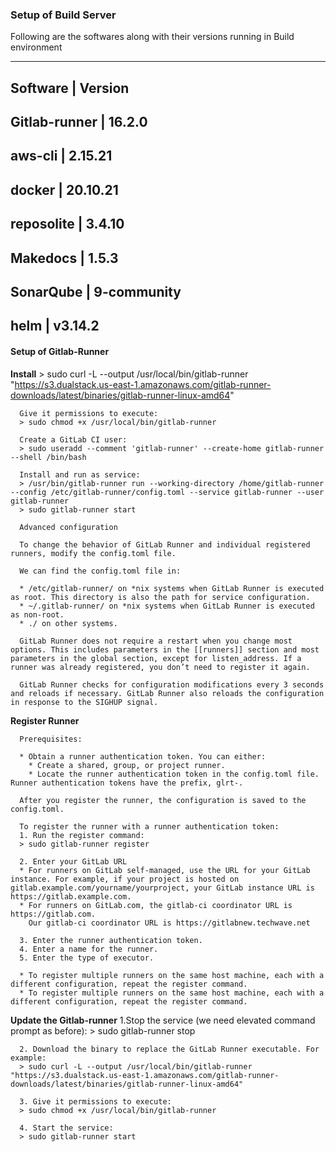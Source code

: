 ### **Setup of Build Server**

Following are the softwares along with their versions running in Build environment

  -----------------------------------------
  Software             |     Version
  -----------------------------------------
  Gitlab-runner        |  16.2.0
  -----------------------------------------
  aws-cli              |  2.15.21
  -----------------------------------------
  docker               |  20.10.21
  -----------------------------------------
  reposolite           |  3.4.10
  -----------------------------------------
  Makedocs             |  1.5.3
  -----------------------------------------
  SonarQube            |  9-community
  -----------------------------------------
  helm                 |  v3.14.2
  -----------------------------------------
  
#### **Setup of Gitlab-Runner**
    
  **Install**
	  > sudo curl -L --output /usr/local/bin/gitlab-runner "https://s3.dualstack.us-east-1.amazonaws.com/gitlab-runner-downloads/latest/binaries/gitlab-runner-linux-amd64"
      
	  Give it permissions to execute:
	  > sudo chmod +x /usr/local/bin/gitlab-runner
  
      Create a GitLab CI user:
	  > sudo useradd --comment 'gitlab-runner' --create-home gitlab-runner --shell /bin/bash

      Install and run as service:
	  > /usr/bin/gitlab-runner run --working-directory /home/gitlab-runner --config /etc/gitlab-runner/config.toml --service gitlab-runner --user gitlab-runner
	  > sudo gitlab-runner start
	  
	  Advanced configuration
	  
	  To change the behavior of GitLab Runner and individual registered runners, modify the config.toml file.

      We can find the config.toml file in:
	  
	  * /etc/gitlab-runner/ on *nix systems when GitLab Runner is executed as root. This directory is also the path for service configuration.
      * ~/.gitlab-runner/ on *nix systems when GitLab Runner is executed as non-root.
      * ./ on other systems.
	  
	  GitLab Runner does not require a restart when you change most options. This includes parameters in the [[runners]] section and most parameters in the global section, except for listen_address. If a runner was already registered, you don’t need to register it again.

      GitLab Runner checks for configuration modifications every 3 seconds and reloads if necessary. GitLab Runner also reloads the configuration in response to the SIGHUP signal.
	  
	  
  **Register Runner**
	  
	  Prerequisites:

      * Obtain a runner authentication token. You can either:
        * Create a shared, group, or project runner.
        * Locate the runner authentication token in the config.toml file. Runner authentication tokens have the prefix, glrt-.
		
	  After you register the runner, the configuration is saved to the config.toml.

      To register the runner with a runner authentication token:
	  1. Run the register command:
	  > sudo gitlab-runner register

      2. Enter your GitLab URL
	  * For runners on GitLab self-managed, use the URL for your GitLab instance. For example, if your project is hosted on gitlab.example.com/yourname/yourproject, your GitLab instance URL is https://gitlab.example.com.
      * For runners on GitLab.com, the gitlab-ci coordinator URL is https://gitlab.com. 
	    Our gitlab-ci coordinator URL is https://gitlabnew.techwave.net
		
	  3. Enter the runner authentication token.
      4. Enter a name for the runner.
      5. Enter the type of executor.
	  
	  * To register multiple runners on the same host machine, each with a different configuration, repeat the register command.
	  * To register multiple runners on the same host machine, each with a different configuration, repeat the register command.
	  
	  
	  
  **Update the Gitlab-runner**
	  1.Stop the service (we need elevated command prompt as before):
	  > sudo gitlab-runner stop

      2. Download the binary to replace the GitLab Runner executable. For example:
	  > sudo curl -L --output /usr/local/bin/gitlab-runner "https://s3.dualstack.us-east-1.amazonaws.com/gitlab-runner-downloads/latest/binaries/gitlab-runner-linux-amd64"

      3. Give it permissions to execute:
	  > sudo chmod +x /usr/local/bin/gitlab-runner

      4. Start the service:
	  > sudo gitlab-runner start
